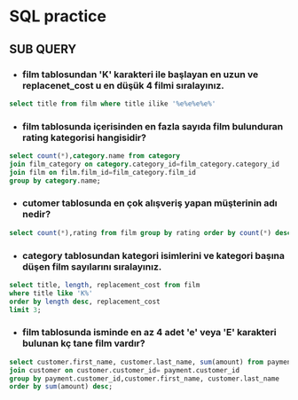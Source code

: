 # SQL practice
## SUB QUERY
- ### film tablosundan 'K' karakteri ile başlayan en uzun ve replacenet_cost u en düşük 4 filmi sıralayınız.
 ```sql
select title from film where title ilike '%e%e%e%e%'
```
- ### film tablosunda içerisinden en fazla sayıda film bulunduran rating kategorisi hangisidir?
 ```sql
select count(*),category.name from category
join film_category on category.category_id=film_category.category_id
join film on film.film_id=film_category.film_id
group by category.name;
```
- ### cutomer tablosunda en çok alışveriş yapan müşterinin adı nedir?
 ```sql
select count(*),rating from film group by rating order by count(*) desc limit 1;
```
- ### category tablosundan kategori isimlerini ve kategori başına düşen film sayılarını sıralayınız.
 ```sql
select title, length, replacement_cost from film
where title like 'K%'
order by length desc, replacement_cost
limit 3;
```
- ### film tablosunda isminde en az 4 adet 'e' veya 'E' karakteri bulunan kç tane film vardır?
 ```sql
select customer.first_name, customer.last_name, sum(amount) from payment
join customer on customer.customer_id= payment.customer_id
group by payment.customer_id,customer.first_name, customer.last_name
order by sum(amount) desc;
```
